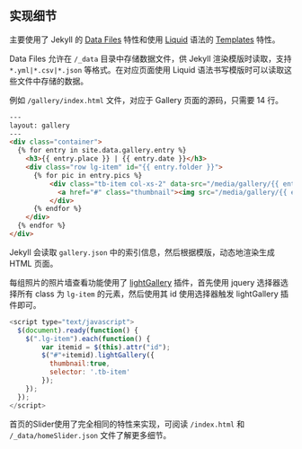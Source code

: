 ## 实现细节

主要使用了 Jekyll 的 [Data Files](https://jekyllrb.com/docs/datafiles/) 特性和使用 [Liquid](https://shopify.github.io/liquid/) 语法的 [Templates](https://jekyllrb.com/docs/templates/) 特性。

Data Files 允许在 `/_data` 目录中存储数据文件，供 Jekyll 渲染模版时读取，支持 `*.yml|*.csv|*.json` 等格式。在对应页面使用 Liquid 语法书写模版时可以读取这些文件中存储的数据。

例如 `/gallery/index.html` 文件，对应于 Gallery 页面的源码，只需要 14 行。

```html
---
layout: gallery
---
<div class="container">
  {% for entry in site.data.gallery.entry %}
    <h3>{{ entry.place }} | {{ entry.date }}</h3>
    <div class="row lg-item" id="{{ entry.folder }}">
      {% for pic in entry.pics %}
          <div class="tb-item col-xs-2" data-src="/media/gallery/{{ entry.folder}}/{{ pic }}">
            <a href="#" class="thumbnail"><img src="/media/gallery/{{ entry.folder}}/{{ pic }}" /></a>
          </div>
      {% endfor %}
    </div>
  {% endfor %}
</div>
```

Jekyll 会读取 `gallery.json` 中的索引信息，然后根据模版，动态地渲染生成 HTML 页面。

每组照片的照片墙查看功能使用了 [lightGallery](https://sachinchoolur.github.io/lightGallery/) 插件，首先使用 jquery 选择器选择所有 class 为 `lg-item` 的元素，然后使用其 id 使用选择器触发 lightGallery 插件即可。

```javascript
<script type="text/javascript">
  $(document).ready(function() {
    $(".lg-item").each(function() {
        var itemid = $(this).attr("id");
        $("#"+itemid).lightGallery({
          thumbnail:true,
          selector: '.tb-item'
        }); 
    });
  });
</script>
```

首页的Slider使用了完全相同的特性来实现，可阅读 `/index.html` 和 `/_data/homeSlider.json` 文件了解更多细节。